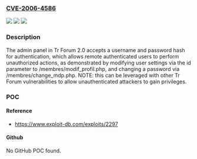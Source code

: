 ### [CVE-2006-4586](https://cve.mitre.org/cgi-bin/cvename.cgi?name=CVE-2006-4586)
![](https://img.shields.io/static/v1?label=Product&message=n%2Fa&color=blue)
![](https://img.shields.io/static/v1?label=Version&message=n%2Fa&color=blue)
![](https://img.shields.io/static/v1?label=Vulnerability&message=n%2Fa&color=brighgreen)

### Description

The admin panel in Tr Forum 2.0 accepts a username and password hash for authentication, which allows remote authenticated users to perform unauthorized actions, as demonstrated by modifying user settings via the id parameter to /membres/modif_profil.php, and changing a password via /membres/change_mdp.php.  NOTE: this can be leveraged with other Tr Forum vulnerabilities to allow unauthenticated attackers to gain privileges.

### POC

#### Reference
- https://www.exploit-db.com/exploits/2297

#### Github
No GitHub POC found.

